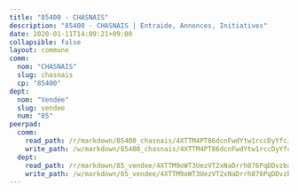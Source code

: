 ```yaml
---
title: "85400 - CHASNAIS"
description: "85400 - CHASNAIS | Entraide, Annonces, Initiatives"
date: 2020-01-11T14:09:21+09:00
collapsible: false
layout: commune
comm:
  nom: "CHASNAIS"
  slug: chasnais
  cp: "85400"
dept:
  nom: "Vendée"
  slug: vendee
  num: "85"
peerpad:
  comm:
    read_path: /r/markdown/85400_chasnais/4XTTM4PT86dcnFwdYtw1rccDyYfcJdpwf5SCH5R9pPfBTd1PE
    write_path: /w/markdown/85400_chasnais/4XTTM4PT86dcnFwdYtw1rccDyYfcJdpwf5SCH5R9pPfBTd1PE-K3TgUUiURhXsyJcaw37Z4TMSEEouj4HswtiSEdLjqW5WapAnhGxJAeVochAyVV942WkMmxmcu9riHaJybQe9tDHvBxAdMyi6AfJuWjoAX1G3q17qrhzK9wpLvRJ1QMJeQH2pG9eY
  dept:
    read_path: /r/markdown/85_vendee/4XTTM9oWT3UezVT2xNaDrrh876PqDDvzbaovSPP6P6ha63Ezk
    write_path: /w/markdown/85_vendee/4XTTM9oWT3UezVT2xNaDrrh876PqDDvzbaovSPP6P6ha63Ezk-K3TgTz4T2Ao5CxcmNgKRpi6DXEbSZWgvvZNdT7V4KiJycR1vvtGLxg5iYYYKajishdNzKNazAywn7vjwqtQs859ALiENaqFJQsULDwd4rYqVPy8n3JbNCeuPxinCnetCgcSuCcyv
---
```


